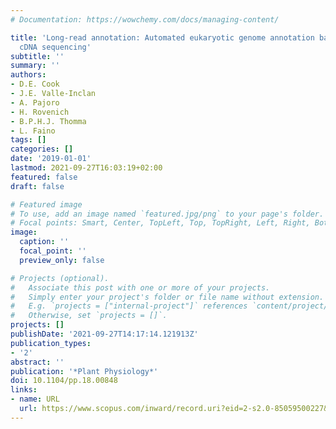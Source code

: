 ```yaml
---
# Documentation: https://wowchemy.com/docs/managing-content/

title: 'Long-read annotation: Automated eukaryotic genome annotation based on long-read
  cDNA sequencing'
subtitle: ''
summary: ''
authors:
- D.E. Cook
- J.E. Valle-Inclan
- A. Pajoro
- H. Rovenich
- B.P.H.J. Thomma
- L. Faino
tags: []
categories: []
date: '2019-01-01'
lastmod: 2021-09-27T16:03:19+02:00
featured: false
draft: false

# Featured image
# To use, add an image named `featured.jpg/png` to your page's folder.
# Focal points: Smart, Center, TopLeft, Top, TopRight, Left, Right, BottomLeft, Bottom, BottomRight.
image:
  caption: ''
  focal_point: ''
  preview_only: false

# Projects (optional).
#   Associate this post with one or more of your projects.
#   Simply enter your project's folder or file name without extension.
#   E.g. `projects = ["internal-project"]` references `content/project/deep-learning/index.md`.
#   Otherwise, set `projects = []`.
projects: []
publishDate: '2021-09-27T14:17:14.121913Z'
publication_types:
- '2'
abstract: ''
publication: '*Plant Physiology*'
doi: 10.1104/pp.18.00848
links:
- name: URL
  url: https://www.scopus.com/inward/record.uri?eid=2-s2.0-85059500227&doi=10.1104%2fpp.18.00848&partnerID=40&md5=a569417a4d088b9561ffb933c5d993f9
---
```


